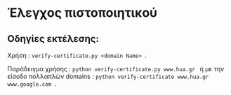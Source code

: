 # Έλεγχος πιστοποιητικού

## Οδηγίες εκτέλεσης:


Χρήση : ```verify-certificate.py <domain Name> ```.

Παράδειγμα χρήσης : ```python verify-certificate.py www.hua.gr ``` 
ή με την είσοδο πολλαπλών domains : ```python verify-certificate www.hua.gr www.google.com ```.


